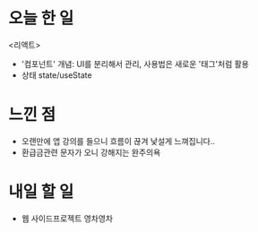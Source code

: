 # 오늘 한 일
<리액트>
- '컴포넌트' 개념: UI를 분리해서 관리, 사용법은 새로운 '태그'처럼 활용
- 상태 state/useState 

# 느낀 점
- 오랜만에 앱 강의를 들으니 흐름이 끊겨 낯설게 느껴집니다..
- 환급금관련 문자가 오니 강해지는 완주의욕

# 내일 할 일
- 웹 사이드프로젝트 영차영차